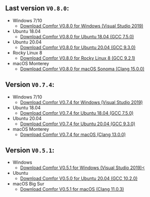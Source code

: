 ## Last version `V0.8.0`:

  - Windows 7/10
    - <a href="../../assets/bin/v0_8_0/Release-windows-vs2019/COMFOR_V0_8_0_VS2019.exe" download>Download Comfor V0.8.0 for Windows (Visual Studio 2019)</a>
  - Ubuntu 18.04
    - <a href="../../assets/bin/v0_8_0/Release-ubuntu-18.04-gcc/COMFOR_V0_8_0_GCC7_5" download>Download Comfor V0.8.0 for Ubuntu 18.04 (GCC 7.5.0)</a>
  - Ubuntu 20.04
    - <a href="../../assets/bin/v0_8_0/Release-ubuntu-20.04-gcc/COMFOR_V0_8_0_GCC9_3" download>Download Comfor V0.8.0 for Ubuntu 20.04 (GCC 9.3.0)</a>
  - Rocky Linux 8
    - <a href="../../assets/bin/v0_8_0/Release-rocky-linux-8-gcc/COMFOR_V0_8_0_GCC9_2" download>Download Comfor V0.8.0 for Rocky Linux 8 (GCC 9.2.1)</a>
  - macOS Monterey
    - <a href="../../assets/bin/v0_8_0/Release-macos-sonoma-clang/COMFOR_V0_8_0_CLANG15" download>Download Comfor V0.8.0 for macOS Sonoma (Clang 15.0.0)</a>

## Version `V0.7.4`:

  - Windows 7/10
    - <a href="../../assets/bin/v0_7_4/COMFOR_V0_7_4_VS2019.exe" download>Download Comfor V0.7.4 for Windows (Visual Studio 2019)</a>
  - Ubuntu 18.04
    - <a href="../../assets/bin/v0_7_4/COMFOR_V0_7_4_GCC7_5" download>Download Comfor V0.7.4 for Ubuntu 18.04 (GCC 7.5.0)</a>
  - Ubuntu 20.04
    - <a href="../../assets/bin/v0_7_4/COMFOR_V0_7_4_GCC9_3" download>Download Comfor V0.7.4 for Ubuntu 20.04 (GCC 9.3.0)</a>
  - macOS Monterey
    - <a href="../../assets/bin/v0_7_4/COMFOR_V0_7_4_CLANG13" download>Download Comfor V0.7.4 for macOS (Clang 13.0.0)</a>

## Version `V0.5.1`:

  - Windows
    - <a href="../../assets/bin/COMFOR_V0_5_1.exe" download>Download Comfor V0.5.1 for Windows (Visual Studio 2019)<</a>
  - Ubuntu
    - <a href="../../assets/bin/COMFOR_V0_5_0_GCC_10_2_0" download>Download Comfor V0.5.0 for Ubuntu 20.04 (GCC 10.2.0)</a>
  - macOS Big Sur
    - <a href="../../assets/bin/COMFOR_V0_5_1_OSX_clang11" download>Download Comfor V0.5.1 for macOS (Clang 11.0.3)</a>